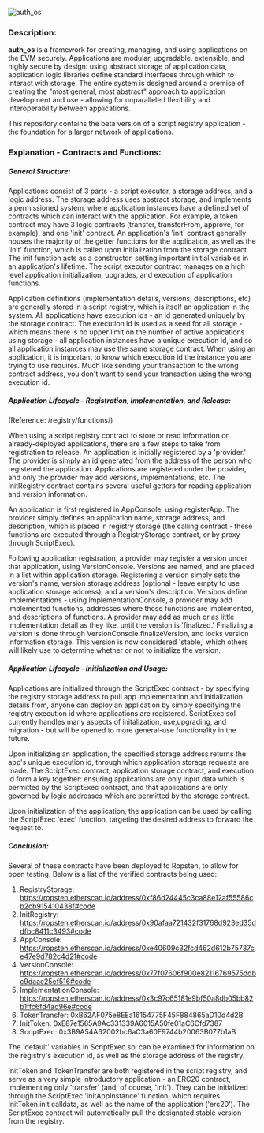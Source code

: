 ![auth_os](https://media.discordapp.net/attachments/376127621940903958/418225246559272981/auth_os-Logo-Authio.png)

### Description:

**auth_os** is a framework for creating, managing, and using applications on the EVM securely. Applications are modular, upgradable, extensible, and highly secure by design: using abstract storage of application data, application logic libraries define standard interfaces through which to interact with storage. The entire system is designed around a premise of creating the "most general, most abstract" approach to application development and use - allowing for unparalleled flexibility and interoperability between applications.

This repository contains the beta version of a script registry application - the foundation for a larger network of applications.

### Explanation - Contracts and Functions:

##### General Structure:

Applications consist of 3 parts - a script executor, a storage address, and a logic address. The storage address uses abstract storage, and implements a permissioned system, where application instances have a defined set of contracts which can interact with the application. For example, a token contract may have 3 logic contracts (transfer, transferFrom, approve, for example), and one 'init' contract. An application's 'init' contract generally houses the majority of the getter functions for the application, as well as the 'init' function, which is called upon initialization from the storage contract. The init function acts as a constructor, setting important initial variables in an application's lifetime. The script executor contract manages on a high level application initialization, upgrades, and execution of application functions.

Application definitions (implementation details, versions, descriptions, etc) are generally stored in a script registry, which is itself an application in the system. All applications have execution ids - an id generated uniquely by the storage contract. The execution id is used as a seed for all storage - which means there is no upper limit on the number of active applications using storage - all application instances have a unique execution id, and so all application instances may use the same storage contract. When using an application, it is important to know which execution id the instance you are trying to use requires. Much like sending your transaction to the wrong contract address, you don't want to send your transaction using the wrong execution id.

##### Application Lifecycle - Registration, Implementation, and Release:

(Reference: /registry/functions/)

When using a script registry contract to store or read information on already-deployed applications, there are a few steps to take from registration to release. An application is initially registered by a 'provider.' The provider is simply an id generated from the address of the person who registered the application. Applications are registered under the provider, and only the provider may add versions, implementations, etc. The InitRegistry contract contains several useful getters for reading application and version information.

An application is first registered in AppConsole, using registerApp. The provider simply defines an application name, storage address, and description, which is placed in registry storage (the calling contract - these functions are executed through a RegistryStorage contract, or by proxy through ScriptExec).

Following application registration, a provider may register a version under that application, using VersionConsole. Versions are named, and are placed in a list within application storage. Registering a version simply sets the version's name, version storage address (optional - leave empty to use application storage address), and a version's description. Versions define implementations - using ImplementationConsole, a provider may add implemented functions, addresses where those functions are implemented, and descriptions of functions. A provider may add as much or as little implementation detail as they like, until the version is 'finalized.' Finalizing a version is done through VersionConsole.finalizeVersion, and locks version information storage. This version is now considered 'stable,' which others will likely use to determine whether or not to initialize the version.

##### Application Lifecycle - Initialization and Usage:

Applications are initialized through the ScriptExec contract - by specifying the registry storage address to pull app implementation and initialization details from, anyone can deploy an application by simply specifying the registry execution id where applications are registered. ScriptExec.sol currently handles many aspects of initalization, use,upgrading, and migration - but will be opened to more general-use functionality in the future.

Upon initializing an application, the specified storage address returns the app's unique execution id, through which application storage requests are made. The ScriptExec contract, application storage contract, and execution id form a key together: ensuring applications are only input data which is permitted by the ScriptExec contract, and that applications are only governed by logic addresses which are permitted by the storage contract.

Upon initialization of the application, the application can be used by calling the ScriptExec 'exec' function, targeting the desired address to forward the request to.

##### Conclusion:

Several of these contracts have been deployed to Ropsten, to allow for open testing. Below is a list of the verified contracts being used:

1. RegistryStorage: https://ropsten.etherscan.io/address/0xf86d24445c3ca88e12af55586cb2cb915410438f#code
2. InitRegistry: https://ropsten.etherscan.io/address/0x90afaa721432f31768d923ed35ddfbc8411c3493#code
3. AppConsole: https://ropsten.etherscan.io/address/0xe40609c32fcd462d612b75737ce47e9d782c4d21#code
4. VersionConsole: https://ropsten.etherscan.io/address/0x77f07606f900e82116769575ddbc9daac25ef516#code
5. ImplementationConsole: https://ropsten.etherscan.io/address/0x3c97c65181e9bf50a8db05bb82b1ffc6fd4ad96e#code
6. TokenTransfer: 0xB62AF075e8EEa16154775F45F884865aD10d4d2B
7. InitToken: 0xE87e1565A9Ac331339A6015A50fe01aC6Cfd7387
8. ScriptExec: 0x3B9A54A62002bc6aC3a60E9744b20063B077b1aB

The 'default' variables in ScriptExec.sol can be examined for information on the registry's execution id, as well as the storage address of the registry. 

InitToken and TokenTransfer are both registered in the script registry, and serve as a very simple introductory application - an ERC20 contract, implementing only 'transfer' (and, of course, 'init'). They can be initialized through the ScriptExec 'initAppInstance' function, which requires InitToken.init calldata, as well as the name of the application ('erc20'). The ScriptExec contract will automatically pull the designated stable version from the registry.

